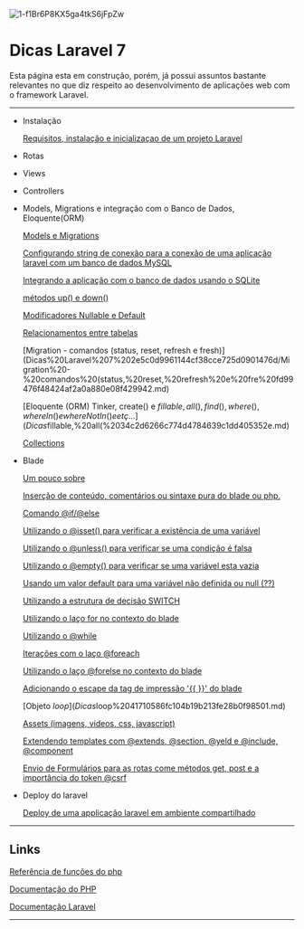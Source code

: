 ![1-f1Br6P8KX5ga4tkS6jFpZw](https://user-images.githubusercontent.com/38814333/137607008-e4a2024b-c989-415d-bdb6-9d1adb5ca5be.png)

# Dicas Laravel 7

Esta página esta em construção, porém, já possui assuntos bastante relevantes no que diz respeito ao desenvolvimento de aplicações web com o framework Laravel.

---

- Instalação
    
    [Requisitos, instalação e inicializaçao de um projeto Laravel](Dicas%20Laravel%207%202e5c0d9961144cf38cce725d0901476d/Requisitos,%20instalac%CC%A7a%CC%83o%20e%20inicializac%CC%A7ao%20de%20um%20pr%2028e74d5415cd4fe4982240c345dfc03c.md)
    
- Rotas
    
    
- Views
    
    
- Controllers
- Models, Migrations e integração com o Banco de Dados, Eloquente(ORM)
    
    [Models e Migrations](Dicas%20Laravel%207%202e5c0d9961144cf38cce725d0901476d/Models%20e%20Migrations%20f1b55ba6d833485cbd8ec0fead33a2a6.md)
    
    [Configurando string de conexão para a conexão de uma aplicação laravel com um banco de dados MySQL](Dicas%20Laravel%207%202e5c0d9961144cf38cce725d0901476d/Configurando%20string%20de%20conexa%CC%83o%20para%20a%20conexa%CC%83o%20de%20b94dc8d8243e478f9ee7437757fa0bd0.md)
    
    [Integrando a aplicação com o banco de dados usando o SQLite](Dicas%20Laravel%207%202e5c0d9961144cf38cce725d0901476d/Integrando%20a%20aplicac%CC%A7a%CC%83o%20com%20o%20banco%20de%20dados%20usan%20dea879756548445b931f99c510e72806.md)
    
    [métodos up() e down()](Dicas%20Laravel%207%202e5c0d9961144cf38cce725d0901476d/me%CC%81todos%20up()%20e%20down()%20131b72ef1c5f4165870f8f0c688f1ffe.md)
    
    [Modificadores Nullable e Default](Dicas%20Laravel%207%202e5c0d9961144cf38cce725d0901476d/Modificadores%20Nullable%20e%20Default%20bf1f83c66c024dc6b2651b6372771435.md)
    
    [Relacionamentos entre tabelas](Dicas%20Laravel%207%202e5c0d9961144cf38cce725d0901476d/Relacionamentos%20entre%20tabelas%20fb60d9b71eed4e24b7e21b83eb01652b.md)
    
    [Migration - comandos (status, reset, refresh e fresh)](Dicas%20Laravel%207%202e5c0d9961144cf38cce725d0901476d/Migration%20-%20comandos%20(status,%20reset,%20refresh%20e%20fre%20fd99476f48424af2a0a880e08f429942.md)
    
    [Eloquente (ORM) Tinker, create() e $fillable, all(), find(), where(), whereIn() e whereNotIn() e etç...](Dicas%20Laravel%207%202e5c0d9961144cf38cce725d0901476d/Eloquente%20(ORM)%20Tinker,%20create()%20e%20$fillable,%20all(%2034c2d6266c774d4784639c1dd405352e.md)
    
    [Collections](Dicas%20Laravel%207%202e5c0d9961144cf38cce725d0901476d/Collections%2025df609fd5ee4710a3e79f682e9f1ee6.md)
    
- Blade
    
    [Um pouco sobre](Dicas%20Laravel%207%202e5c0d9961144cf38cce725d0901476d/Um%20pouco%20sobre%20ed323c6064954db0b1bb5cb7e82a1ece.md)
    
    [Inserção de conteúdo, comentários ou sintaxe pura do blade ou php.](Dicas%20Laravel%207%202e5c0d9961144cf38cce725d0901476d/Inserc%CC%A7a%CC%83o%20de%20conteu%CC%81do,%20comenta%CC%81rios%20ou%20sintaxe%20p%20c8bf5d7aca844c24b926ae6f673848b8.md)
    
    [Comando @if/@else](Dicas%20Laravel%207%202e5c0d9961144cf38cce725d0901476d/Comando%20@if%20@else%206352ea756b32413cb37cebcbe752131f.md)
    
    [Utilizando o @isset() para verificar a existência de uma variável](Dicas%20Laravel%207%202e5c0d9961144cf38cce725d0901476d/Utilizando%20o%20@isset()%20para%20verificar%20a%20existe%CC%82ncia%20f93a9daa529f4287930d5d057990658b.md)
    
    [Utilizando o @unless() para verificar se uma condição é falsa](Dicas%20Laravel%207%202e5c0d9961144cf38cce725d0901476d/Utilizando%20o%20@unless()%20para%20verificar%20se%20uma%20condi%20d6ac24e990c642aa9ac5f5680f5a7e00.md)
    
    [Utilizando o @empty() para verificar se uma variável esta vazia](Dicas%20Laravel%207%202e5c0d9961144cf38cce725d0901476d/Utilizando%20o%20@empty()%20para%20verificar%20se%20uma%20varia%CC%81%2003709480573447c9b7d52b44dfcdfd95.md)
    
    [Usando um valor default para uma variável não definida ou null (??)](Dicas%20Laravel%207%202e5c0d9961144cf38cce725d0901476d/Usando%20um%20valor%20default%20para%20uma%20varia%CC%81vel%20na%CC%83o%20de%20f9d7f51bb7b64b3a9d8043f213aedf2f.md)
    
    [Utilizando a estrutura de decisão SWITCH](Dicas%20Laravel%207%202e5c0d9961144cf38cce725d0901476d/Utilizando%20a%20estrutura%20de%20decisa%CC%83o%20SWITCH%200b83735ee1f3451c91fbf076ee162ef9.md)
    
    [Utilizando o laço for no contexto do blade](Dicas%20Laravel%207%202e5c0d9961144cf38cce725d0901476d/Utilizando%20o%20lac%CC%A7o%20for%20no%20contexto%20do%20blade%2038de7dce68a74ab195d72937a001c2ad.md)
    
    [Utilizando o @while](Dicas%20Laravel%207%202e5c0d9961144cf38cce725d0901476d/Utilizando%20o%20@while%2066ec1e40489e4f88b773b68852a67217.md)
    
    [Iterações com o laço @foreach](Dicas%20Laravel%207%202e5c0d9961144cf38cce725d0901476d/Iterac%CC%A7o%CC%83es%20com%20o%20lac%CC%A7o%20@foreach%20cd831553ce744595bad8beb7203e61c0.md)
    
    [Utilizando o laço @forelse no contexto do blade](Dicas%20Laravel%207%202e5c0d9961144cf38cce725d0901476d/Utilizando%20o%20lac%CC%A7o%20@forelse%20no%20contexto%20do%20blade%202ea9bd2ce6744fe6927aa92e82c6db8a.md)
    
    [Adicionando o escape da tag de impressão '{{ }}' do blade](Dicas%20Laravel%207%202e5c0d9961144cf38cce725d0901476d/Adicionando%20o%20escape%20da%20tag%20de%20impressa%CC%83o%20'%7B%7B%20%7D%7D'%20%20501f8c1f718b44f0b07c73275cef4136.md)
    
    [Objeto $loop](Dicas%20Laravel%207%202e5c0d9961144cf38cce725d0901476d/Objeto%20$loop%2041710586fc104b19b213fe28b0f98501.md)
    
    [Assets (imagens, videos, css, javascript)](Dicas%20Laravel%207%202e5c0d9961144cf38cce725d0901476d/Assets%20(imagens,%20videos,%20css,%20javascript)%20c09ae43be7b1437e941a6f95ce708f89.md)
    
    [Extendendo templates com @extends, @section, @yeld e @include, @component](Dicas%20Laravel%207%202e5c0d9961144cf38cce725d0901476d/Extendendo%20templates%20com%20@extends,%20@section,%20@yeld%200da6e17924774b3cbc8f7ba55997180f.md)
    
    [Envio de Formulários para as rotas come métodos get,  post e a importância do token @csrf](Dicas%20Laravel%207%202e5c0d9961144cf38cce725d0901476d/Envio%20de%20Formula%CC%81rios%20para%20as%20rotas%20come%20me%CC%81todos%20%20f00b7c35b9ca4f7b95c05b58a6646f28.md)
    
- Deploy do laravel
    
    [Deploy de uma applicação laravel em ambiente compartilhado](Dicas%20Laravel%207%202e5c0d9961144cf38cce725d0901476d/Deploy%20de%20uma%20applicac%CC%A7a%CC%83o%20laravel%20em%20ambiente%20com%20b80392d334ca41789755edc44577c262.md)
    

---

## Links

[Referência de funções do php](https://www.php.net/manual/pt_BR/indexes.functions.php)

[Documentação do PHP](https://www.php.net/manual/pt_BR/langref.php)

[Documentação Laravel](https://laravel.com/docs/8.x)

---
